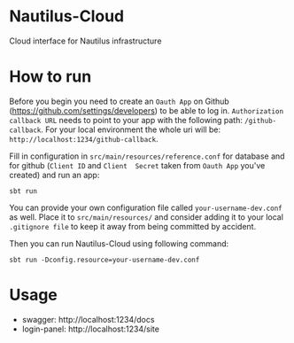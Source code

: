 # Nautilus-Cloud
Cloud interface for Nautilus infrastructure

# How to run
Before you begin you need to create an `Oauth App` on Github (https://github.com/settings/developers) to be able to 
log in. `Authorization callback URL` needs to point to your app with the following path: `/github-callback`. For 
your local environment the whole uri will be: `http://localhost:1234/github-callback`.  

Fill in configuration in `src/main/resources/reference.conf` for database and for github (`Client ID` and `Client 
Secret` taken from `Oauth App` you've created) and run an app:

```
sbt run
```

You can provide your own configuration file called `your-username-dev.conf` as well. Place it to `src/main/resources/` 
and consider adding it to your local `.gitignore file` to keep it away from being committed by accident. 

Then you can run Nautilus-Cloud using following command:

```
sbt run -Dconfig.resource=your-username-dev.conf
```

# Usage
* swagger: http://localhost:1234/docs
* login-panel: http://localhost:1234/site